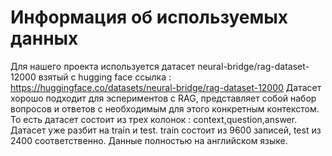 # Информация об используемых данных
Для нашего проекта используется датасет neural-bridge/rag-dataset-12000 взятый с hugging face ссылка : https://huggingface.co/datasets/neural-bridge/rag-dataset-12000
Датасет хорошо подходит для эспериментов с RAG, представляет собой набор вопросов и ответов с необходимым для этого конкретным контекстом. То есть датасет состоит из трех колонок : context,question,answer.
Датасет уже разбит на train и test. train состоит из 9600 записей, test из 2400 соответственно. Данные полностью на английском языке. 
